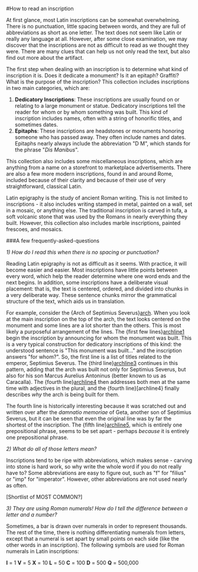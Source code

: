 #How to read an inscription

At first glance, most Latin inscriptions can be somewhat overwhelming.  There is no punctuation, little spacing between words, and they are full of abbreviations as short as one letter.  The text does not seem like Latin or really any language at all.  However, after some close examination, we may discover that the inscriptions are not as difficult to read as we thought they were.  There are many clues that can help us not only read the text, but also find out more about the artifact.

The first step when dealing with an inscription is to determine what kind of inscription it is.  Does it dedicate a monument?  Is it an epitaph?  Graffiti?  What is the purpose of the inscription?  This collection includes inscriptions in two main categories, which are:

1. **Dedicatory Inscriptions**:  These inscriptions are usually found on or relating to a large monument or statue.  Dedicatory inscriptions tell the reader for whom or by whom something was built.  This kind of inscription includes names, often with a string of honorific titles, and sometimes dates.
2. **Epitaphs**:  These inscriptions are headstones or monuments honoring someone who has passed away.  They often include names and dates.  Epitaphs nearly always include the abbreviation "D M", which stands for the phrase "*Dis Manibus*".

This collection also includes some miscellaneous inscriptions, which are anything from a name on a storefront to marketplace advertisements.  There are also a few more modern inscriptions, found in and around Rome, included because of their clarity and because of their use of very straightforward, classical Latin.

Latin epigraphy is the study of ancient Roman writing.  This is not limited to inscriptions - it also includes writing stamped in metal, painted on a wall, set in a mosaic, or anything else.  The traditional inscription is carved in tufa, a soft volcanic stone that was used by the Romans in nearly everything they built.  However, this collection also includes marble inscriptions, painted frescoes, and mosaics.

###A few frequently-asked-questions

*1) How do I read this when there is no spacing or punctuation?* 

Reading Latin epigraphy is not as difficult as it seems.  With practice, it will become easier and easier.  Most inscriptions have little points between every word, which help the reader determine where one word ends and the next begins.  In addition, some inscriptions have a deliberate visual placement:  that is, the text is centered, ordered, and divided into chunks in a very deliberate way.  These sentence chunks mirror the grammatical structure of the text, which aids us in translation.

For example, consider the {Arch of Septimius Severus}[arch].  When you look at the main inscription on the top of the arch, the text looks centered on the monument and some lines are a lot shorter than the others.  This is most likely a purposeful arrangement of the lines.  The {first few lines}[archline1] begin the inscription by announcing for whom the monument was built.  This is a very typical construction for dedicatory inscriptions of this kind:  the understood sentence is "This monument was built..." and the inscription answers "for whom?".  So, the first line is a list of titles related to the emperor, Septimius Severus.  The {third line}[archline3] continues in this pattern, adding that the arch was built not only for Septimius Severus, but also for his son Marcus Aurelius Antoninus (better known to us as Caracalla).  The {fourth line}[archline4] then addresses both men at the same time with adjectives in the plural, and the {fourth line}[archline4} finally describes *why* the arch is being built for them.  

The fourth line is historically interesting because it was scratched out and written over after the *damnatio memoriae* of Geta, another son of Septimius Severus, but it can be seen that even the original line was by far the shortest of the inscription.  The {fifth line}[archline5], which is entirely one prepositional phrase, seems to be set apart - perhaps *because* it is entirely one prepositional phrase.  

*2) What do all of those letters mean?*

Inscriptions tend to be ripe with abbreviations, which makes sense - carving into stone is hard work, so why write the whole word if you do not really have to?  Some abbreviations are easy to figure out, such as "f" for "filius" or "imp" for "imperator".  However, other abbreviations are not used nearly as often.

[Shortlist of MOST COMMON?]

*3) They are using Roman numerals!  How do I tell the difference between a letter and a number?*

Sometimes, a bar is drawn over numerals in order to represent thousands.  The rest of the time, there is nothing differentiating numerals from letters, except that a numeral is set apart by small points on each side (like the other words in an inscription).  The following symbols are used for Roman numerals in Latin inscriptions:

**I** = 1
**V** = 5
**X** = 10
**L** = 50
**C** = 100
**D** = 500
**Q** = 500,000

[arch]: {urn:cite:shot:epigimg.IMG_4798}
[archline1]: {urn:cts:latepig:inscriptions.doc18:1-2}
[archline3]: {urn:cts:latepig:inscriptions.doc18:3}
[archline4]: {urn:cts:latepig:inscriptions.doc18:4}
[archline5]: {urn:cts:latepig:inscriptions.doc18:5}